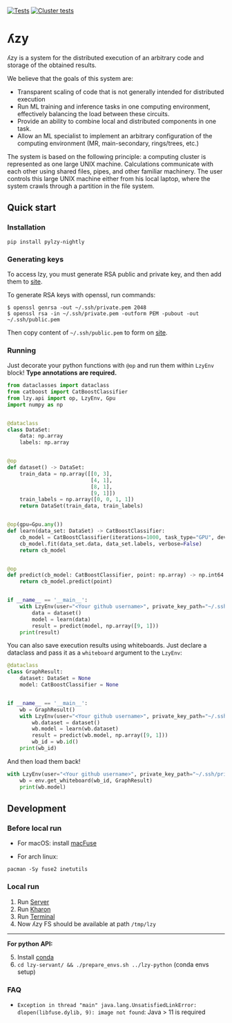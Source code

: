[![Tests](https://github.com/lambda-zy/lzy/actions/workflows/pull-tests.yaml/badge.svg)](https://github.com/lambda-zy/lzy/actions/workflows/pull-tests.yaml)
[![Cluster tests](https://github.com/lambda-zy/lzy/actions/workflows/acceptance-tests-cron.yaml/badge.svg)](https://github.com/lambda-zy/lzy/actions/workflows/acceptance-tests-cron.yaml)

# ʎzy

ʎzy is a system for the distributed execution of an arbitrary code and storage of the obtained results.

We believe that the goals of this system are:
- Transparent scaling of code that is not generally intended for distributed execution
- Run ML training and inference tasks in one computing environment, effectively balancing the load between these circuits.
- Provide an ability to combine local and distributed components in one task.
- Allow an ML specialist to implement an arbitrary configuration of the computing environment (MR, main-secondary, rings/trees, etc.)

The system is based on the following principle: a computing cluster is represented as one large UNIX machine. Calculations communicate with each other using shared files, pipes, and other familiar machinery. The user controls this large UNIX machine either from his local laptop, where the system crawls through a partition in the file system.

## Quick start

### Installation

`pip install pylzy-nightly`

### Generating keys
To access lzy, you must generate RSA public and private key, and then add them to [site](http://lzy.northeurope.cloudapp.azure.com/add_token).

To generate RSA keys with openssl, run commands:
```shell
$ openssl genrsa -out ~/.ssh/private.pem 2048
$ openssl rsa -in ~/.ssh/private.pem -outform PEM -pubout -out ~/.ssh/public.pem
```

Then copy content of `~/.ssh/public.pem` to form on [site](http://lzy.northeurope.cloudapp.azure.com/add_token).

### Running

Just decorate your python functions with `@op` and run them within `LzyEnv` block! **Type annotations are required.**

```python
from dataclasses import dataclass
from catboost import CatBoostClassifier
from lzy.api import op, LzyEnv, Gpu
import numpy as np


@dataclass
class DataSet:
    data: np.array
    labels: np.array


@op
def dataset() -> DataSet:
    train_data = np.array([[0, 3],
                           [4, 1],
                           [8, 1],
                           [9, 1]])
    train_labels = np.array([0, 0, 1, 1])
    return DataSet(train_data, train_labels)


@op(gpu=Gpu.any())
def learn(data_set: DataSet) -> CatBoostClassifier:
    cb_model = CatBoostClassifier(iterations=1000, task_type="GPU", devices='0:1')
    cb_model.fit(data_set.data, data_set.labels, verbose=False)
    return cb_model


@op
def predict(cb_model: CatBoostClassifier, point: np.array) -> np.int64:
    return cb_model.predict(point)


if __name__ == '__main__':
    with LzyEnv(user="<Your github username>", private_key_path="~/.ssh/private.pem"):
        data = dataset()
        model = learn(data)
        result = predict(model, np.array([9, 1]))
    print(result)

```

You can also save execution results using whiteboards. Just declare a dataclass and pass it as a `whiteboard` argument to the `LzyEnv`:

```python
@dataclass
class GraphResult:
    dataset: DataSet = None
    model: CatBoostClassifier = None


if __name__ == '__main__':
    wb = GraphResult()
    with LzyEnv(user="<Your github username>", private_key_path="~/.ssh/private.pem", whiteboard=wb):
        wb.dataset = dataset()
        wb.model = learn(wb.dataset)
        result = predict(wb.model, np.array([9, 1]))
        wb_id = wb.id()
    print(wb_id)
```

And then load them back!

```python
with LzyEnv(user="<Your github username>", private_key_path="~/.ssh/private.pem") as env:
    wb = env.get_whiteboard(wb_id, GraphResult)
    print(wb.model)
```

## Development

### Before local run

* For macOS: install [macFuse](https://osxfuse.github.io)

* For arch linux:
```
pacman -Sy fuse2 inetutils
```

### Local run

1. Run [Server](lzy-server/readme.md)
2. Run [Kharon](lzy-kharon/readme.md)
3. Run [Terminal](lzy-servant/readme.md)
4. Now ʎzy FS should be available at path `/tmp/lzy`
---
**For python API:**

5. Install [conda](https://docs.conda.io/projects/conda/en/latest/user-guide/install/index.html)
6. `cd lzy-servant/ && ./prepare_envs.sh ../lzy-python` (conda envs setup)

### FAQ

* ```Exception in thread "main" java.lang.UnsatisfiedLinkError: dlopen(libfuse.dylib, 9): image not found```: Java > 11 is required
